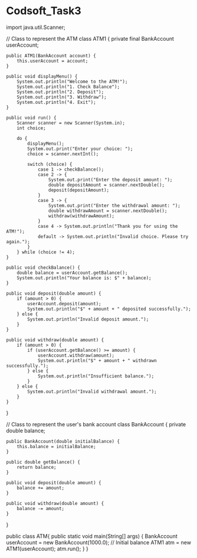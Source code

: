# Codsoft_Task3
import java.util.Scanner;

// Class to represent the ATM
class ATM1 {
    private final BankAccount userAccount;

    public ATM1(BankAccount account) {
        this.userAccount = account;
    }

    public void displayMenu() {
        System.out.println("Welcome to the ATM!");
        System.out.println("1. Check Balance");
        System.out.println("2. Deposit");
        System.out.println("3. Withdraw");
        System.out.println("4. Exit");
    }

    public void run() {
        Scanner scanner = new Scanner(System.in);
        int choice;

        do {
            displayMenu();
            System.out.print("Enter your choice: ");
            choice = scanner.nextInt();

            switch (choice) {
                case 1 -> checkBalance();
                case 2 -> {
                    System.out.print("Enter the deposit amount: ");
                    double depositAmount = scanner.nextDouble();
                    deposit(depositAmount);
                }
                case 3 -> {
                    System.out.print("Enter the withdrawal amount: ");
                    double withdrawAmount = scanner.nextDouble();
                    withdraw(withdrawAmount);
                }
                case 4 -> System.out.println("Thank you for using the ATM!");
                default -> System.out.println("Invalid choice. Please try again.");
            }
        } while (choice != 4);
    }

    public void checkBalance() {
        double balance = userAccount.getBalance();
        System.out.println("Your balance is: $" + balance);
    }

    public void deposit(double amount) {
        if (amount > 0) {
            userAccount.deposit(amount);
            System.out.println("$" + amount + " deposited successfully.");
        } else {
            System.out.println("Invalid deposit amount.");
        }
    }

    public void withdraw(double amount) {
        if (amount > 0) {
            if (userAccount.getBalance() >= amount) {
                userAccount.withdraw(amount);
                System.out.println("$" + amount + " withdrawn successfully.");
            } else {
                System.out.println("Insufficient balance.");
            }
        } else {
            System.out.println("Invalid withdrawal amount.");
        }
    }
}

// Class to represent the user's bank account
class BankAccount {
    private double balance;

    public BankAccount(double initialBalance) {
        this.balance = initialBalance;
    }

    public double getBalance() {
        return balance;
    }

    public void deposit(double amount) {
        balance += amount;
    }

    public void withdraw(double amount) {
        balance -= amount;
    }
}

public class ATM{
    public static void main(String[] args) {
        BankAccount userAccount = new BankAccount(1000.0); // Initial balance
        ATM1 atm = new ATM1(userAccount);
        atm.run();
    }
}
